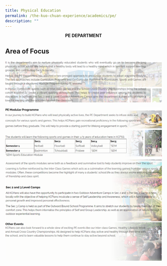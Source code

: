 ```yaml
---
title: Physical Education
permalink: /the-kuo-chuan-experience/academics/pe/
description: ""
---
```






**<center>PE DEPARTMENT</center>**

## Area of Focus

![](/images/Our%20People/Departments/PE/PE%20Area%20of%20Focus.png)



![](/images/Our%20People/Departments/PE/PE%20Prog%201.png)
![](/images/Our%20People/Departments/PE/PE%20Prog%202.png)
![](/images/Our%20People/Departments/PE/PE%20Prog%203.png)